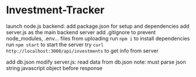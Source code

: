 # Investment-Tracker

launch node.js backend:
add package.json for setup and dependencies
add server.js as the main backend server
add .gitignore to prevent node_modules, .env... files from uploading
run `npm i` to install dependencies
run `npm start` to start the server
try `curl http://localhost:3000/api/investments` to get info from server

add db.json
modify server.js: read data from db.json
note: must parse json string javascript object before response
